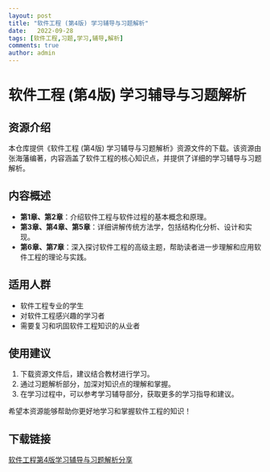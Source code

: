 ```yaml
---
layout: post
title: "软件工程 (第4版) 学习辅导与习题解析"
date:   2022-09-28
tags: [软件工程,习题,学习,辅导,解析]
comments: true
author: admin
---
```

# 软件工程 (第4版) 学习辅导与习题解析

## 资源介绍

本仓库提供《软件工程 (第4版) 学习辅导与习题解析》资源文件的下载。该资源由张海藩编著，内容涵盖了软件工程的核心知识点，并提供了详细的学习辅导与习题解析。

## 内容概述

- **第1章、第2章**：介绍软件工程与软件过程的基本概念和原理。
- **第3章、第4章、第5章**：详细讲解传统方法学，包括结构化分析、设计和实现。
- **第6章、第7章**：深入探讨软件工程的高级主题，帮助读者进一步理解和应用软件工程的理论与实践。

## 适用人群

- 软件工程专业的学生
- 对软件工程感兴趣的学习者
- 需要复习和巩固软件工程知识的从业者

## 使用建议

1. 下载资源文件后，建议结合教材进行学习。
2. 通过习题解析部分，加深对知识点的理解和掌握。
3. 在学习过程中，可以参考学习辅导部分，获取更多的学习指导和建议。

希望本资源能够帮助你更好地学习和掌握软件工程的知识！

## 下载链接

[软件工程第4版学习辅导与习题解析分享](https://pan.quark.cn/s/22b6242078ec)